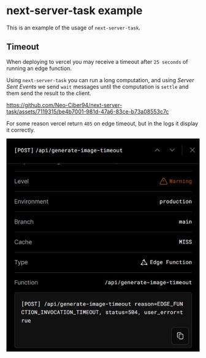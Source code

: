 # next-server-task example

This is an example of the usage of `next-server-task`.

## Timeout

When deploying to vercel you may receive a timeout after `25 seconds` of running an edge function.

Using `next-server-task` you can run a long computation, and using *Server Sent Events* we send `wait` messages until the computation is `settle` and them send the result to the client.

https://github.com/Neo-Ciber94/next-server-task/assets/7119315/be4b7001-981d-47a6-83ce-b73a08553c7c


For some reason vercel return `405` on edge timeout, but in the logs it display it correctly.

![Vercel Timeout](/assets/edge-timeout.jpg)
